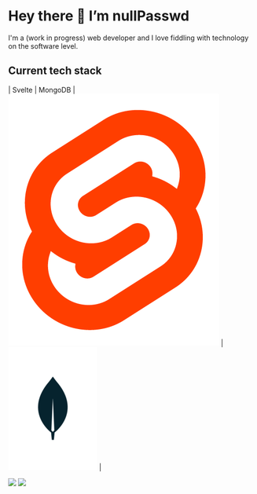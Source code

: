 # Hey there 👋 I’m nullPasswd

I'm a (work in progress) web developer and I love fiddling with technology on the software level.

## Current tech stack

| Svelte | MongoDB
| ![Svelte](./svelte-logo.png) | ![MongoDB](./mongodb-logo.png) |

![](https://github-readme-stats.vercel.app/api?username=boxsux&theme=dark&count_private=true&show_icons=true&hide_border=true)
![](http://github-readme-streak-stats.herokuapp.com?user=boxsux&theme=dark&hide_border=true&date_format=M%20j%5B%2C%20Y%5D&fire=D08770&ring=EBCB8B&stroke=DD272700&currStreakNum=8FBCBB&sideNums=8FBCBB&dates=4C566A&currStreakLabel=81A1C1)